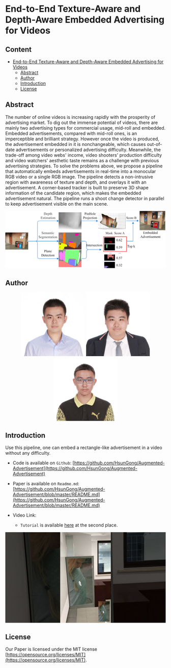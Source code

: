 # End-to-End Texture-Aware and Depth-Aware Embedded Advertising for Videos

## Content

   * [End-to-End Texture-Aware and Depth-Aware Embedded Advertising for Videos](#end-to-end-texture-aware-and-depth-aware-embedded-advertising-for-videos)
      * [Abstract](#abstract)
      * [Author](#author)
      * [Introduction](#introduction)
      * [License](#license)

## Abstract

The number of online videos is increasing rapidly with the prosperity of advertising market. To dig out the immense potential of videos, there are mainly two advertising types for commercial usage, mid-roll and embedded.  Embedded advertisements, compared with mid-roll ones, is an imperceptible and brilliant strategy. However once the video is produced, the advertisement embedded in it is nonchangeable, which causes out-of-date advertisements or personalized advertising difficulty. Meanwhile, the trade-off among video webs' income, video shooters' production difficulty and video watchers' aesthetic taste remains as a challenge with previous advertising strategies. To solve the problems above, we propose a pipeline that automatically embeds advertisements in real-time into a monocular RGB video or a single RGB image. The pipeline detects a non-intrusive region with awareness of texture and depth, and overlays it with an advertisement. A corner-based tracker is built to preserve 3D shape information of the candidate region, which makes the embedded advertisement natural. The pipeline runs a shoot change detector in parallel to keep advertisement visible on the main scene.

![pipeline1](pipeline1.png)


## Author

<center class="half">
<img src='gongxun.jfif' width="200" alt="Xun Gong" /> <img src='lijiasen.jfif' width="200" alt="Xun Gong" /> <img src='liboning.jfif' width="200" alt="Xun Gong" />
</center>


## Introduction

Use this pipeline, one can embed a rectangle-like advertisement in a video without any difficulty.

- Code is available on `Github`: [https://github.com/HsunGong/Augmented-Advertisement](https://github.com/HsunGong/Augmented-Advertisement)

- Paper is available on `Readme.md`: [https://github.com/HsunGong/Augmented-Advertisement/blob/master/README.md](https://github.com/HsunGong/Augmented-Advertisement/blob/master/README.md)

- Video Link:
   <!-- - `Demo` is available [here](https://www.youtube.com/watch?v=6h5ptSp3lbY) at youtube.com. -->
    - `Tutorial` is available [here](https://www.youtube.com/watch?v=RagE-eV5iO8&list=PLcleohtP1n1Pujtad0cFID9vqCIYX0edf&index=3&t=0s) at the second place.

<a href="https://www.youtube.com/watch?v=RagE-eV5iO8&list=PLcleohtP1n1Pujtad0cFID9vqCIYX0edf&index=3&t=0s"><img src='maxresdefault.jpg' alt="Xun Gong" /></a>

## License

Our Paper is licensed under the MIT license [https://opensource.org/licenses/MIT](https://opensource.org/licenses/MIT).

